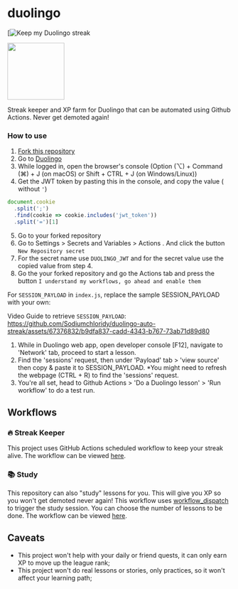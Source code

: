 # duolingo

[![Keep my Duolingo streak]((https://github.com/FreshlyPickledBeefyCrunch/duolingo-auto-streak/actions/workflows/streak-keeper.yml))

<img src="duo.svg" width="128px"/>

Streak keeper and XP farm for Duolingo that can be automated using Github Actions. Never get demoted again!

### How to use
1. [Fork this repository](https://github.com/rfoel/duolingo/fork)
2. Go to [Duolingo](https://www.duolingo.com)
3. While logged in, open the browser's console (Option (⌥) + Command (⌘) + J (on macOS) or Shift + CTRL + J (on Windows/Linux))
4. Get the JWT token by pasting this in the console, and copy the value ( without `'`)

```js
document.cookie
  .split(';')
  .find(cookie => cookie.includes('jwt_token'))
  .split('=')[1]
 ```
  
  5. Go to your forked repository
  6. Go to Settings > Secrets and Variables > Actions . And click the button `New Repository secret`
  7. For the secret name use `DUOLINGO_JWT` and for the secret value use the copied value from step 4.
  8. Go the your forked repository and go the Actions tab and press the button `I understand my workflows, go ahead and enable them`

For `SESSION_PAYLOAD` in `index.js`, replace the sample SESSION_PAYLOAD with your own:

Video Guide to retrieve `SESSION_PAYLOAD`: https://github.com/Sodiumchloridy/duolingo-auto-streak/assets/67376832/b9dfa837-cadd-4343-b767-73ab71d89d80

1. While in Duolingo web app, open developer console [F12], navigate to 'Network' tab, proceed to start a lesson.
2. Find the 'sessions' request, then under 'Payload' tab > 'view source' then copy & paste it to SESSION_PAYLOAD.
*You might need to refresh the webpage (CTRL + R) to find the 'sessions' request.
4. You're all set, head to Github Actions > 'Do a Duolingo lesson' > 'Run workflow' to do a test run. 

## Workflows

### 🔥 Streak Keeper

This project uses GitHub Actions scheduled workflow to keep your streak alive. The workflow can be viewed [here](.github/workflows/streak-keeper.yml).

### 📚 Study

This repository can also "study" lessons for you. This will give you XP so you won't get demoted never again! This workflow uses [workflow_dispatch](https://docs.github.com/actions/using-workflows/events-that-trigger-workflows#workflow_dispatch) to trigger the study session. You can choose the number of lessons to be done. The workflow can be viewed [here](.github/workflows/study.yml).

## Caveats

- This project won't help with your daily or friend quests, it can only earn XP to move up the league rank;
- This project won't do real lessons or stories, only practices, so it won't affect your learning path;
